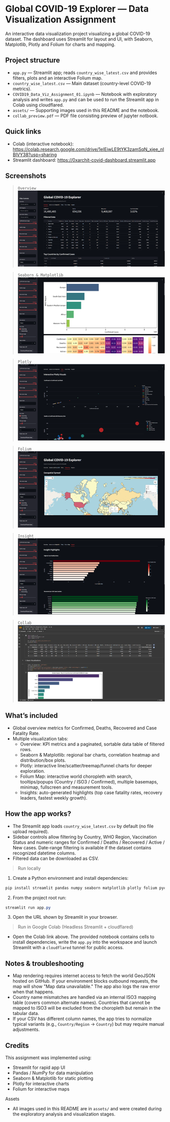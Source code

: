 # Global COVID-19 Explorer — Data Visualization Assignment

An interactive data visualization project visualizing a global COVID-19 dataset. The dashboard uses Streamlit for layout and UI, with Seaborn, Matplotlib, Plotly and Folium for charts and mapping.

## Project structure

- `app.py` — Streamlit app; reads `country_wise_latest.csv` and provides filters, plots and an interactive Folium map.
- `country_wise_latest.csv` — Main dataset (country-level COVID-19 metrics).
- `COVID19_Data_Viz_Assignment_01.ipynb` — Notebook with exploratory analysis and writes `app.py` and can be used to run the Streamlit app in Colab using cloudflared.
- `assets/` — Supporting images used in this README and the notebook.
- `collab_preview.pdf` — PDF file consisting preview of jupyter notbook.

## Quick links

- Colab (interactive notebook): https://colab.research.google.com/drive/1eIEiwLE9tYK3zamSqN_xjee_nIBlVY38?usp=sharing
- Streamlit dashboard: https://0xarchit-covid-dashboard.streamlit.app

## Screenshots

> `Overview` ![Overview](assets/overview.png)

> `Seaborn & Matplotlib` ![Seaborn & Matplotlib](assets/matplot-and-seaborn.png)

> `Plotly` ![Plotly](assets/plotly.png)

> `Folium` ![Folium Map](assets/folium.png)

> `Insight` ![Insight](assets/insights.png)

> `Collab` ![Collab](assets/collab.png)

## What’s included

- Global overview metrics for Confirmed, Deaths, Recovered and Case Fatality Rate.
- Multiple visualization tabs:
  - Overview: KPI metrics and a paginated, sortable data table of filtered rows.
  - Seaborn & Matplotlib: regional bar charts, correlation heatmap and distribution/box plots.
  - Plotly: interactive line/scatter/treemap/funnel charts for deeper exploration.
  - Folium Map: interactive world choropleth with search, tooltips/popups (Country / ISO3 / Confirmed), multiple basemaps, minimap, fullscreen and measurement tools.
  - Insights: auto-generated highlights (top case fatality rates, recovery leaders, fastest weekly growth).

## How the app works?

- The Streamlit app loads `country_wise_latest.csv` by default (no file upload required).
- Sidebar controls allow filtering by Country, WHO Region, Vaccination Status and numeric ranges for Confirmed / Deaths / Recovered / Active / New cases. Date-range filtering is available if the dataset contains recognized datetime columns.
- Filtered data can be downloaded as CSV.

> Run locally

1. Create a Python environment and install dependencies:

```powershell
pip install streamlit pandas numpy seaborn matplotlib plotly folium pycountry
```


2. From the project root run:

```powershell
streamlit run app.py
```

3. Open the URL shown by Streamlit in your browser.

> Run in Google Colab (Headless Streamlit + cloudflared)

- Open the Colab link above. The provided notebook contains cells to install dependencies, write the `app.py` into the workspace and launch Streamlit with a `cloudflared` tunnel for public access.

## Notes & troubleshooting

- Map rendering requires internet access to fetch the world GeoJSON hosted on GitHub. If your environment blocks outbound requests, the map will show "Map data unavailable." The app also logs the raw error when that happens.
- Country name mismatches are handled via an internal ISO3 mapping table (covers common alternate names). Countries that cannot be mapped to ISO3 will be excluded from the choropleth but remain in the tabular data.
- If your CSV has different column names, the app tries to normalize typical variants (e.g., `Country/Region` → `Country`) but may require manual adjustments.

## Credits

This assignment was implemented using:

- Streamlit for rapid app UI
- Pandas / NumPy for data manipulation
- Seaborn & Matplotlib for static plotting
- Plotly for interactive charts
- Folium for interactive maps

Assets

- All images used in this README are in `assets/` and were created during the exploratory analysis and visualization stages.
